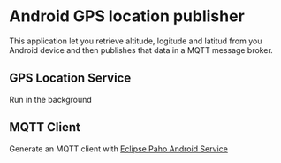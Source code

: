 # Android GPS location publisher

This application let you retrieve altitude, logitude and latitud from you Android device and then publishes that data in a MQTT message broker.

## GPS Location Service

Run in the background

## MQTT Client

Generate an MQTT client with [Eclipse Paho Android Service](https://www.eclipse.org/paho/clients/android)


